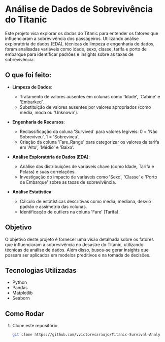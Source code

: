 # Análise de Dados de Sobrevivência do Titanic

Este projeto visa explorar os dados do Titanic para entender os fatores que influenciaram a sobrevivência dos passageiros. Utilizando análise exploratória de dados (EDA), técnicas de limpeza e engenharia de dados, foram analisadas variáveis como idade, sexo, classe, tarifa e porto de embarque para identificar padrões e insights sobre as taxas de sobrevivência.

## O que foi feito:

- **Limpeza de Dados**:
  - Tratamento de valores ausentes em colunas como 'Idade', 'Cabine' e 'Embarked'.
  - Substituição de valores ausentes por valores apropriados (como média, moda ou 'Unknown').

- **Engenharia de Recursos**:
  - Reclassificação da coluna 'Survived' para valores legíveis: 0 = 'Não Sobreviveu', 1 = 'Sobreviveu'.
  - Criação da coluna 'Fare_Range' para categorizar os valores da tarifa em 'Alto', 'Médio' e 'Baixo'.

- **Análise Exploratória de Dados (EDA)**:
  - Análise das distribuições de variáveis chave (como Idade, Tarifa e Pclass) e suas correlações.
  - Investigação do impacto de variáveis como 'Sexo', 'Classe' e 'Porto de Embarque' sobre as taxas de sobrevivência.

- **Análise Estatística**:
  - Cálculo de estatísticas descritivas como média, mediana, desvio padrão e assimetria das colunas.
  - Identificação de outliers na coluna 'Fare' (Tarifa).

## Objetivo

O objetivo deste projeto é fornecer uma visão detalhada sobre os fatores que influenciaram a sobrevivência no desastre do Titanic, utilizando técnicas de análise de dados. Além disso, busca-se gerar insights que possam ser aplicados em modelos preditivos e na tomada de decisões.

## Tecnologias Utilizadas

- Python
- Pandas
- Matplotlib
- Seaborn

## Como Rodar

1. Clone este repositório:
   ```bash
   git clone https://github.com/vvictorvsaraujo/Titanic-Survival-Analysis.git

